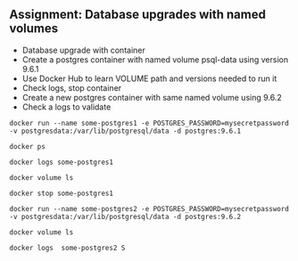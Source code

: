 ## Assignment: Database upgrades with named volumes
- Database upgrade with container
- Create a postgres container with named volume psql-data using version 9.6.1
- Use Docker Hub to learn VOLUME path and versions needed to run it
- Check logs, stop container
- Create a new postgres container with same named volume using 9.6.2
- Check a logs to validate


```
docker run --name some-postgres1 -e POSTGRES_PASSWORD=mysecretpassword -v postgresdata:/var/lib/postgresql/data -d postgres:9.6.1

docker ps

docker logs some-postgres1

docker volume ls

docker stop some-postgres1

docker run --name some-postgres2 -e POSTGRES_PASSWORD=mysecretpassword -v postgresdata:/var/lib/postgresql/data -d postgres:9.6.2

docker volume ls

docker logs  some-postgres2 S
```
